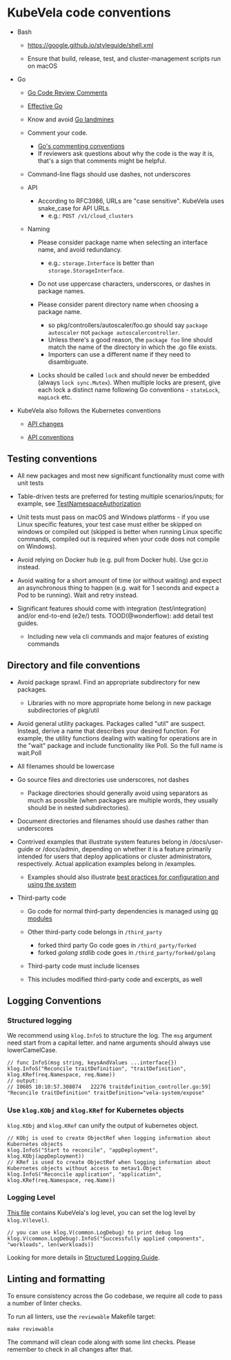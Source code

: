 # KubeVela code conventions

- Bash

  - https://google.github.io/styleguide/shell.xml

  - Ensure that build, release, test, and cluster-management scripts run on
    macOS

- Go

  - [Go Code Review Comments](https://github.com/golang/go/wiki/CodeReviewComments)

  - [Effective Go](https://golang.org/doc/effective_go.html)

  - Know and avoid [Go landmines](https://gist.github.com/lavalamp/4bd23295a9f32706a48f)

  - Comment your code.
    - [Go's commenting conventions](http://blog.golang.org/godoc-documenting-go-code)
    - If reviewers ask questions about why the code is the way it is, that's a
      sign that comments might be helpful.

  - Command-line flags should use dashes, not underscores

  - API
    - According to RFC3986, URLs are "case sensitive". KubeVela uses snake_case for API URLs.
      - e.g.: `POST /v1/cloud_clusters`

  - Naming
    - Please consider package name when selecting an interface name, and avoid
      redundancy.

      - e.g.: `storage.Interface` is better than `storage.StorageInterface`.

    - Do not use uppercase characters, underscores, or dashes in package
      names.
    - Please consider parent directory name when choosing a package name.

      - so pkg/controllers/autoscaler/foo.go should say `package autoscaler`
        not `package autoscalercontroller`.
      - Unless there's a good reason, the `package foo` line should match
        the name of the directory in which the .go file exists.
      - Importers can use a different name if they need to disambiguate.

    - Locks should be called `lock` and should never be embedded (always `lock
      sync.Mutex`). When multiple locks are present, give each lock a distinct name
      following Go conventions - `stateLock`, `mapLock` etc.

- KubeVela also follows the Kubernetes conventions

  - [API changes](https://github.com/kubernetes/community/blob/master/contributors/devel/sig-architecture/api_changes.md)

  - [API conventions](https://github.com/kubernetes/community/blob/master/contributors/devel/sig-architecture/api-conventions.md)
  
## Testing conventions

- All new packages and most new significant functionality must come with unit
  tests

- Table-driven tests are preferred for testing multiple scenarios/inputs; for
  example, see [TestNamespaceAuthorization](https://git.k8s.io/kubernetes/test/integration/auth/auth_test.go)
  
- Unit tests must pass on macOS and Windows platforms - if you use Linux
  specific features, your test case must either be skipped on windows or compiled
  out (skipped is better when running Linux specific commands, compiled out is
  required when your code does not compile on Windows).

- Avoid relying on Docker hub (e.g. pull from Docker hub). Use gcr.io instead.

- Avoid waiting for a short amount of time (or without waiting) and expect an
  asynchronous thing to happen (e.g. wait for 1 seconds and expect a Pod to be
  running). Wait and retry instead.

- Significant features should come with integration (test/integration) and/or
  end-to-end (e2e/) tests. TOOD(@wonderflow): add detail test guides.
  - Including new vela cli commands and major features of existing commands


## Directory and file conventions

- Avoid package sprawl. Find an appropriate subdirectory for new packages.
  - Libraries with no more appropriate home belong in new package
    subdirectories of pkg/util

- Avoid general utility packages. Packages called "util" are suspect. Instead,
  derive a name that describes your desired function. For example, the utility
  functions dealing with waiting for operations are in the "wait" package and
  include functionality like Poll. So the full name is wait.Poll

- All filenames should be lowercase

- Go source files and directories use underscores, not dashes
  - Package directories should generally avoid using separators as much as
    possible (when packages are multiple words, they usually should be in nested
    subdirectories).

- Document directories and filenames should use dashes rather than underscores

- Contrived examples that illustrate system features belong in
  /docs/user-guide or /docs/admin, depending on whether it is a feature primarily
  intended for users that deploy applications or cluster administrators,
  respectively. Actual application examples belong in /examples.
  - Examples should also illustrate [best practices for configuration and using the system](https://kubernetes.io/docs/concepts/configuration/overview/)

- Third-party code

  - Go code for normal third-party dependencies is managed using
    [go modules](https://github.com/golang/go/wiki/Modules)

  - Other third-party code belongs in `/third_party`
    - forked third party Go code goes in `/third_party/forked`
    - forked _golang stdlib_ code goes in `/third_party/forked/golang`

  - Third-party code must include licenses

  - This includes modified third-party code and excerpts, as well
  
## Logging Conventions

### Structured logging

We recommend using `klog.InfoS` to structure the log. The `msg` argument need start from a capital letter.
and name arguments should always use lowerCamelCase.

```golang
// func InfoS(msg string, keysAndValues ...interface{})
klog.InfoS("Reconcile traitDefinition", "traitDefinition", klog.KRef(req.Namespace, req.Name))
// output:
// I0605 10:10:57.308074   22276 traitdefinition_controller.go:59] "Reconcile traitDefinition" traitDefinition="vela-system/expose"
```

### Use `klog.KObj` and `klog.KRef` for Kubernetes objects

`klog.KObj` and `klog.KRef` can unify the output of kubernetes object.

```golang
// KObj is used to create ObjectRef when logging information about Kubernetes objects
klog.InfoS("Start to reconcile", "appDeployment", klog.KObj(appDeployment))
// KRef is used to create ObjectRef when logging information about Kubernetes objects without access to metav1.Object
klog.InfoS("Reconcile application", "application", klog.KRef(req.Namespace, req.Name))
```

### Logging Level

[This file](https://github.com/oam-dev/kubevela/blob/master/pkg/controller/common/logs.go) contains KubeVela's log level,
you can set the log level by `klog.V(level)`.

```golang
// you can use klog.V(common.LogDebug) to print debug log
klog.V(common.LogDebug).InfoS("Successfully applied components", "workloads", len(workloads))
```

Looking for more details in [Structured Logging Guide](https://github.com/kubernetes/community/blob/master/contributors/devel/sig-instrumentation/migration-to-structured-logging.md#structured-logging-in-kubernetes).


## Linting and formatting

To ensure consistency across the Go codebase, we require all code to pass a number of linter checks.

To run all linters, use the `reviewable` Makefile target:

```shell script
make reviewable
```

The command will clean code along with some lint checks. Please remember to check in all changes after that.